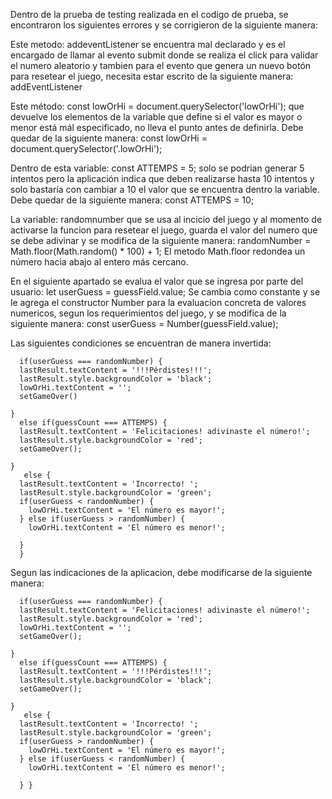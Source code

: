 Dentro de la prueba de testing realizada en el codigo de prueba, se encontraron los siguientes errores y se corrigieron de la siguiente manera:

Este metodo: addeventListener se encuentra mal declarado y es el encargado de llamar al evento submit donde se realiza el click para validar el numero aleatorio y tambien para el evento que genera un nuevo botón para resetear el juego, necesita estar escrito de la siguiente manera: addEventListener

Este método: const lowOrHi = document.querySelector('lowOrHi'); que devuelve los elementos de la variable que define si el valor es mayor o menor está mál especificado, no lleva el punto antes de definirla. Debe quedar de la siguiente manera:
const lowOrHi = document.querySelector('.lowOrHi');

Dentro de esta variable: const ATTEMPS = 5; solo se podrian generar 5 intentos pero la aplicación indica que deben realizarse hasta 10 intentos y solo bastaría con cambiar a 10 el valor que se encuentra dentro la variable. Debe quedar de la siguiente manera:
const ATTEMPS = 10;

La variable: randomnumber que se usa al incicio del juego y al momento de activarse la funcion para resetear el juego, guarda el valor del numero que se debe adivinar y se modifica de la siguiente manera: 
randomNumber = Math.floor(Math.random() * 100) + 1; El metodo Math.floor redondea un número hacia abajo al entero más cercano.

En el siguiente apartado se evalua el valor que se ingresa por parte del usuario:  let userGuess = guessField.value;
Se cambia como constante y se le agrega el constructor Number para la evaluacion concreta de valores numericos, segun los requerimientos del juego, y se modifica de la siguiente manera: const userGuess = Number(guessField.value);

Las siguientes condiciones se encuentran de manera invertida:


      if(userGuess === randomNumber) {
      lastResult.textContent = '!!!Pérdistes!!!';
      lastResult.style.backgroundColor = 'black';
      lowOrHi.textContent = '';
      setGameOver()

    } 
      else if(guessCount === ATTEMPS) {
      lastResult.textContent = 'Felicitaciones! adivinaste el número!';
      lastResult.style.backgroundColor = 'red';
      setGameOver();

    }
       else {
      lastResult.textContent = 'Incorrecto! ';
      lastResult.style.backgroundColor = 'green';
      if(userGuess < randomNumber) {
        lowOrHi.textContent = 'El número es mayor!';
      } else if(userGuess > randomNumber) {
        lowOrHi.textContent = 'El número es menor!';

      }
      }
      
Segun las indicaciones de la aplicacion, debe modificarse de la siguiente manera:
      
      if(userGuess === randomNumber) {
      lastResult.textContent = 'Felicitaciones! adivinaste el número!'; 
      lastResult.style.backgroundColor = 'red';
      lowOrHi.textContent = '';
      setGameOver();

    } 
      else if(guessCount === ATTEMPS) {
      lastResult.textContent = '!!!Pérdistes!!!'; 
      lastResult.style.backgroundColor = 'black';
      setGameOver();

    }
       else {
      lastResult.textContent = 'Incorrecto! ';
      lastResult.style.backgroundColor = 'green';
      if(userGuess > randomNumber) {
        lowOrHi.textContent = 'El número es mayor!';
      } else if(userGuess < randomNumber) {
        lowOrHi.textContent = 'El número es menor!';

      } }





